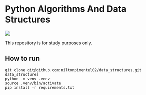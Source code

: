 # Python Algorithms And Data Structures
![](https://img.shields.io/badge/Python-3.10.0-blue.svg)

This repository is for study purposes only.

## How to run

```
git clone git@github.com:niltonpimentel02/data_structures.git data_structures
python -m venv .venv
source .venv/bin/activate
pip install -r requirements.txt
```
